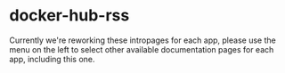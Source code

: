 # docker-hub-rss

Currently we're reworking these intropages for each app, please use the menu on the left to select other available documentation pages for each app, including this one.
